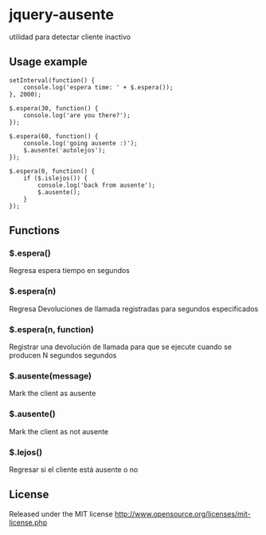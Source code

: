 # jquery-ausente

utilidad para detectar cliente inactivo

## Usage example

    setInterval(function() {
        console.log('espera time: ' + $.espera());
    }, 2000);

    $.espera(30, function() {
        console.log('are you there?');
    });

    $.espera(60, function() {
        console.log('going ausente :)');
        $.ausente('autolejos');
    });

    $.espera(0, function() {
        if ($.islejos()) {
            console.log('back from ausente');
            $.ausente();
        }
    });



## Functions

### $.espera()
Regresa espera tiempo en segundos

### $.espera(n)
Regresa Devoluciones de llamada registradas para segundos especificados

### $.espera(n, function)
Registrar una devolución de llamada para que se ejecute cuando se producen N segundos segundos

### $.ausente(message)
Mark the client as ausente

### $.ausente()
Mark the client as not ausente

### $.lejos()
Regresar si el cliente está ausente o no


## License

Released under the MIT license
http://www.opensource.org/licenses/mit-license.php
